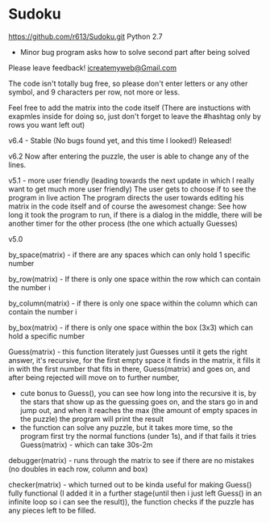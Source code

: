 # Sudoku
https://github.com/r613/Sudoku.git
Python 2.7 

 - Minor bug program asks how to solve second part after being solved

Please leave feedback!
icreatemyweb@Gmail.com

The code isn't totally bug free, so please don't enter letters or any other symbol, and 9 characters per row, not more or less.

Feel free to add the matrix into the code itself (There are instuctions with exapmles inside for doing so, just don't forget to leave the #hashtag only by rows you want left out)


v6.4 - Stable (No bugs found yet, and this time I looked!)
Released!


v6.2 
Now after entering the puzzle, the user is able to change any of the lines.


v5.1 - more user friendly 
(leading towards the next update in which I really want to get much more user friendly)
The user gets to choose if to see the program in live action 
The program directs the user towards editing his matrix in the code itself 
and of course the awesomest change:
See how long it took the program to run, 
if there is a dialog in the middle, there will be another timer for the other process (the one which actually Guesses)


v5.0 

by_space(matrix) - if there are any spaces which can only hold 1 specific number 

by_row(matrix) - If there is only one space within the row which can contain the number i

by_column(matrix) - if there is only one space within the column which can contain the number i

by_box(matrix) - if there is only one space within the box (3x3) which can hold a specific number 

Guess(matrix) - this function literately just Guesses until it gets the right answer, it's recursive, 
for the first empty space it finds in the matrix, it fills it in with the first number that fits in there, Guess(matrix) and goes on, and after being rejected will move on to further number, 
 - cute bonus to Guess(), you can see how long into the recursive it is, by the stars that show up as the guessing goes on, and the stars go in and jump out, and when it reaches the max (the amount of empty spaces in the puzzle) the program will print the result
 - the function can solve any puzzle, but it takes more time, so the program first try the normal functions (under 1s), and if that fails it tries Guess(matrix) - which can take 30s-2m 

debugger(matrix) - runs through the matrix to see if there are no mistakes (no doubles in each row, column and box)

checker(matrix) - which turned out to be kinda useful for making Guess() fully functional (I added it in a further stage(until then i just left Guess() in an infinite loop so i can see the result)), the function checks if the puzzle has any pieces left to be filled.
